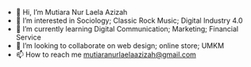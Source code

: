 - 👋 Hi, I’m Mutiara Nur Laela Azizah
- 👀 I’m interested in Sociology; Classic Rock Music; Digital Industry 4.0 
- 🌱 I’m currently learning Digital Communication; Marketing; Financial Service
- 💞️ I’m looking to collaborate on web design; online store; UMKM
- 📫 How to reach me mutiaranurlaelaazizah@gmail.com

<!---
mutiaranurlaelaazizah/mutiaranurlaelaazizah is a ✨ special ✨ repository because its `README.md` (this file) appears on your GitHub profile.
You can click the Preview link to take a look at your changes.
--->
